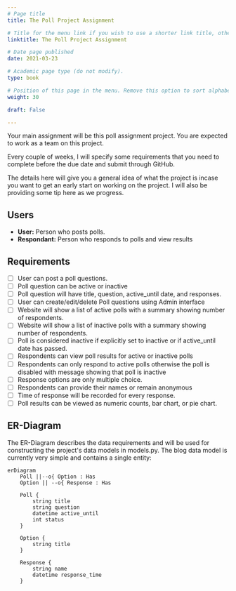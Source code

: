 ```yaml
---
# Page title
title: The Poll Project Assignment

# Title for the menu link if you wish to use a shorter link title, otherwise remove this option.
linktitle: The Poll Project Assignment

# Date page published
date: 2021-03-23

# Academic page type (do not modify).
type: book

# Position of this page in the menu. Remove this option to sort alphabetically.
weight: 30

draft: False

---
```


Your main assignment will be this poll assignment project. You are expected to work as a team on this project.

Every couple of weeks, I will specify some requirements that you need to complete before the due date and submit through GitHub.

The details here will give you a general idea of what the project is incase you want to get an early start on working on the project. I will also be providing some tip here as we progress.

## Users
- **User:** Person who posts polls.
- **Respondant:** Person who responds to polls and view results

## Requirements

- [ ] User can post a poll questions.
- [ ] Poll question can be active or inactive
- [ ] Poll question will have title, question, active_until date, and responses.
- [ ] User can create/edit/delete Poll questions using Admin interface
- [ ] Website will show a list of active polls with a summary showing number of respondents.
- [ ] Website will show a list of inactive polls with a summary showing number of respondents.
- [ ] Poll is considered inactive if explicitly set to inactive or if active_until date has passed.
- [ ] Respondents can view poll results for active or inactive polls
- [ ] Respondents can only respond to active polls otherwise the poll is disabled with message showing that poll is inactive
- [ ] Response options are only multiple choice.
- [ ] Respondents can provide their names or remain anonymous
- [ ] Time of response will be recorded for every response.
- [ ] Poll results can be viewed as numeric counts, bar chart, or pie chart.

## ER-Diagram

The ER-Diagram describes the data requirements and will be used for constructing the project's data models in models.py. The blog data model is currently very simple and contains a single entity:

```mermaid
erDiagram
    Poll ||--o{ Option : Has
    Option || --o{ Response : Has

    Poll {
        string title
        string question
        datetime active_until
        int status 
    }
    
    Option {
        string title
    }

    Response {
        string name
        datetime response_time
    }
```


